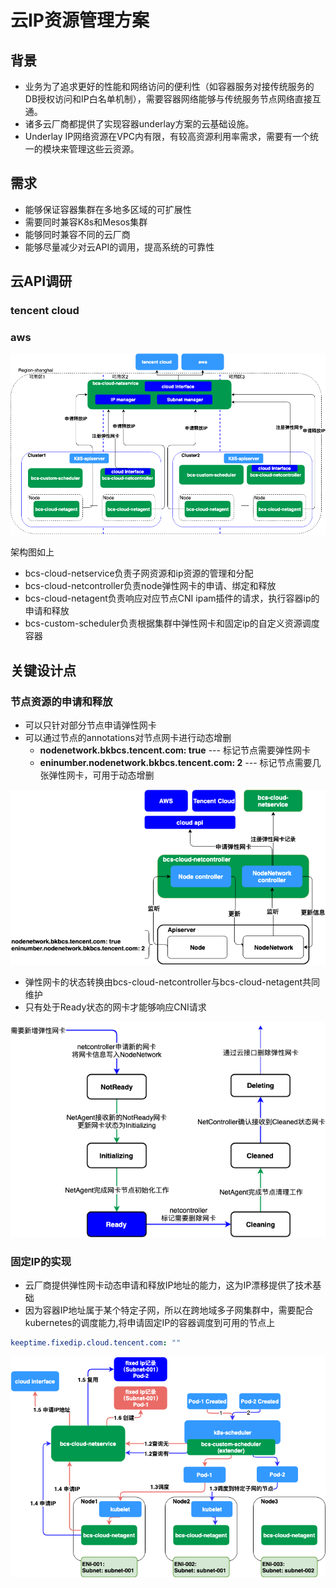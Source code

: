 # 云IP资源管理方案

## 背景

* 业务为了追求更好的性能和网络访问的便利性（如容器服务对接传统服务的DB授权访问和IP白名单机制），需要容器网络能够与传统服务节点网络直接互通。
* 诸多云厂商都提供了实现容器underlay方案的云基础设施。
* Underlay IP网络资源在VPC内有限，有较高资源利用率需求，需要有一个统一的模块来管理这些云资源。

## 需求

* 能够保证容器集群在多地多区域的可扩展性
* 需要同时兼容K8s和Mesos集群
* 能够同时兼容不同的云厂商
* 能够尽量减少对云API的调用，提高系统的可靠性

## 云API调研

### tencent cloud

### aws

![架构设计](./imgs/bcs-cloud-netservice.png)

架构图如上

* bcs-cloud-netservice负责子网资源和ip资源的管理和分配
* bcs-cloud-netcontroller负责node弹性网卡的申请、绑定和释放
* bcs-cloud-netagent负责响应对应节点CNI ipam插件的请求，执行容器ip的申请和释放
* bcs-custom-scheduler负责根据集群中弹性网卡和固定ip的自定义资源调度容器

## 关键设计点

### 节点资源的申请和释放

* 可以只针对部分节点申请弹性网卡
* 可以通过节点的annotations对节点网卡进行动态增删
  * **nodenetwork.bkbcs.tencent.com: true** --- 标记节点需要弹性网卡
  * **eninumber.nodenetwork.bkbcs.tencent.com: 2** --- 标记节点需要几张弹性网卡，可用于动态增删

![Node节点弹性网卡申请和释放](./imgs/bcs-cloud-netcontroller-node-eni-apply-release.png)

* 弹性网卡的状态转换由bcs-cloud-netcontroller与bcs-cloud-netagent共同维护
* 只有处于Ready状态的网卡才能够响应CNI请求

![Node节点弹性网卡状态转换图](./imgs/bcs-cloud-netcontroller-eni-status.png)

### 固定IP的实现

* 云厂商提供弹性网卡动态申请和释放IP地址的能力，这为IP漂移提供了技术基础
* 因为容器IP地址属于某个特定子网，所以在跨地域多子网集群中，需要配合kubernetes的调度能力,将申请固定IP的容器调度到可用的节点上

```yaml
keeptime.fixedip.cloud.tencent.com: ""
```

![固定IP实现方式](./imgs/bcs-cloud-netservice-fixed-ip.png)
